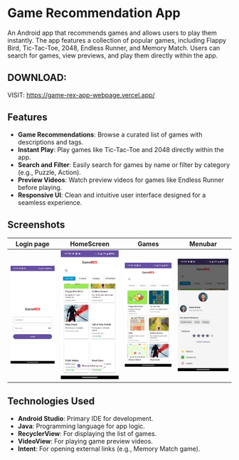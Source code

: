 # Game Recommendation App

An Android app that recommends games and allows users to play them instantly. The app features a collection of popular games, including Flappy Bird, Tic-Tac-Toe, 2048, Endless Runner, and Memory Match. Users can search for games, view previews, and play them directly within the app.

## DOWNLOAD: 
   VISIT: https://game-rex-app-webpage.vercel.app/
   
## Features
- **Game Recommendations**: Browse a curated list of games with descriptions and tags.
- **Instant Play**: Play games like Tic-Tac-Toe and 2048 directly within the app.
- **Search and Filter**: Easily search for games by name or filter by category (e.g., Puzzle, Action).
- **Preview Videos**: Watch preview videos for games like Endless Runner before playing.
- **Responsive UI**: Clean and intuitive user interface designed for a seamless experience.

## Screenshots
| Login page | HomeScreen | Games | Menubar |
|-------------|--------------|----------|----------|
| <img src="app/screenshots/login.png" width="200"> | <img src="app/screenshots/home.png" width="200"> | <img src="app/screenshots/game.png" width="200"> | <img src="app/screenshots/menu.png" width="200"> |

## Technologies Used
- **Android Studio**: Primary IDE for development.
- **Java**: Programming language for app logic.
- **RecyclerView**: For displaying the list of games.
- **VideoView**: For playing game preview videos.
- **Intent**: For opening external links (e.g., Memory Match game).
